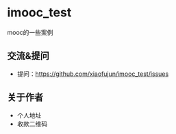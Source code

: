 # imooc_test

mooc的一些案例


## 交流&提问

- 提问：https://github.com/xiaofujun/imooc_test/issues

## 关于作者

- 个人地址
- 收款二维码
